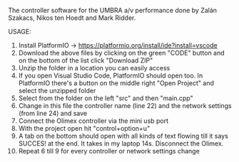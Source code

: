 The controller software for the UMBRA a/v performance done by Zalán Szakacs, Nikos ten Hoedt and Mark Ridder. 

USAGE:
1. Install PlatformIO -> https://platformio.org/install/ide?install=vscode
2. Download the above files by clicking on the green "CODE" button and on the bottom of the list click "Download ZIP" 
3. Unzip the folder in a location you can easily access
4. If you open Visual Studio Code, PlatformIO should open too. In PlatformIO there's a button on the middle right "Open Project" and select the unzipped folder
5. Select from the folder on the left "src" and then "main.cpp"
6. Change in this file the controller name (line 22) and the network settings (from line 24) and save
7. Connect the Olimex controller via the mini usb port 
8. With the project open hit "control+option+u"
9. A tab on the bottom should open with all kinds of text flowing till it says SUCCES! at the end. It takes in my laptop 14s. Disconnect the Olimex.
10. Repeat 6 till 9 for every controller or network settings change

